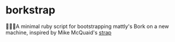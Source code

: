 # borkstrap
👨‍🍳👢A minimal ruby script for bootstrapping mattly's Bork on a new machine, inspired by Mike McQuaid's [strap]


[strap]: https://github.com/MikeMcQuaid/strap 

